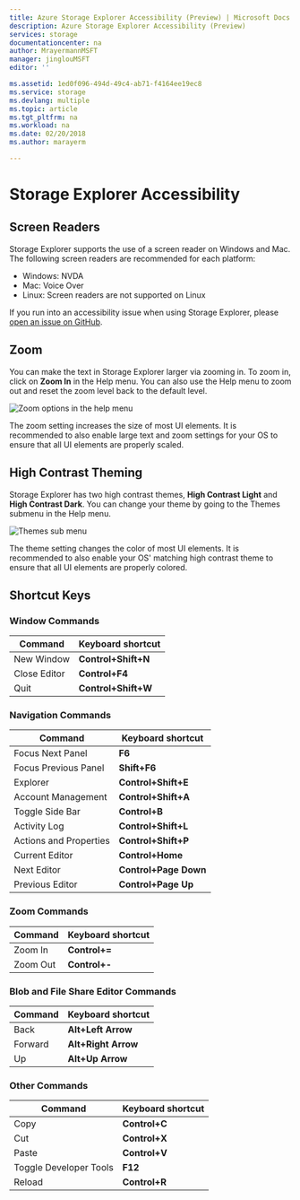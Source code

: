 ```yaml
---
title: Azure Storage Explorer Accessibility (Preview) | Microsoft Docs
description: Azure Storage Explorer Accessibility (Preview)
services: storage
documentationcenter: na
author: MrayermannMSFT
manager: jinglouMSFT
editor: ''

ms.assetid: 1ed0f096-494d-49c4-ab71-f4164ee19ec8
ms.service: storage
ms.devlang: multiple
ms.topic: article
ms.tgt_pltfrm: na
ms.workload: na
ms.date: 02/20/2018
ms.author: marayerm

---
```

# Storage Explorer Accessibility
## Screen Readers
Storage Explorer supports the use of a screen reader on Windows and Mac. The following screen readers are recommended for each platform:
* Windows: NVDA
* Mac: Voice Over
* Linux: Screen readers are not supported on Linux

If you run into an accessibility issue when using Storage Explorer, please [open an issue on GitHub](https://github.com/Microsoft/AzureStorageExplorer/issues).

## Zoom
You can make the text in Storage Explorer larger via zooming in. To zoom in, click on **Zoom In** in the Help menu. You can also use the Help menu to zoom out and reset the zoom level back to the default level.

![Zoom options in the help menu][0]

The zoom setting increases the size of most UI elements. It is recommended to also enable large text and zoom settings for your OS to ensure that all UI elements are properly scaled.

## High Contrast Theming
Storage Explorer has two high contrast themes, **High Contrast Light** and **High Contrast Dark**. You can change your theme by going to the Themes submenu in the Help menu.

![Themes sub menu][1]

The theme setting changes the color of most UI elements. It is recommended to also enable your OS' matching high contrast theme to ensure that all UI elements are properly colored.

## Shortcut Keys
### Window Commands
|Command|Keyboard shortcut|
|--------------|------------------------|
|New Window|**Control+Shift+N**|
|Close Editor|**Control+F4**|
|Quit|**Control+Shift+W**|

### Navigation Commands
|Command|Keyboard shortcut|
|--------------|------------------------|
|Focus Next Panel|**F6**|
|Focus Previous Panel|**Shift+F6**|
|Explorer|**Control+Shift+E**|
|Account Management|**Control+Shift+A**|
|Toggle Side Bar|**Control+B**|
|Activity Log|**Control+Shift+L**|
|Actions and Properties|**Control+Shift+P**|
|Current Editor|**Control+Home**|
|Next Editor|**Control+Page Down**|
|Previous Editor|**Control+Page Up**|

### Zoom Commands
|Command|Keyboard shortcut|
|--------------|------------------------|
|Zoom In|**Control+=**|
|Zoom Out|**Control+-**|

### Blob and File Share Editor Commands
|Command|Keyboard shortcut|
|--------------|------------------------|
|Back|**Alt+Left Arrow**|
|Forward|**Alt+Right Arrow**|
|Up|**Alt+Up Arrow**|

### Other Commands
|Command|Keyboard shortcut|
|--------------|------------------------|
|Copy|**Control+C**|
|Cut|**Control+X**|
|Paste|**Control+V**|
|Toggle Developer Tools|**F12**|
|Reload|**Control+R**|

[0]: ./media/vs-azure-tools-storage-explorer-accessibility/Zoom.png
[1]: ./media/vs-azure-tools-storage-explorer-accessibility/HighContrast.png
